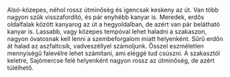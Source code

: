 Alsó-közepes, néhol rossz útminőség és igencsak keskeny az út. Van több nagyon szűk visszafordító, és pár enyhébb kanyar is. Meredek, erdős oldalfalak között kanyarog az út a hegyoldalban, de azért van pár belátható kanyar is. Lassabb, vagy közepes tempóval lehet haladni a szakaszon, nagyon óvatosnak kell lenni a szembeforgalom miatt helyenként. Sűrű erdőn át halad az aszfaltcsík, vadveszéllyel számoljunk. Ősszel eszméletlen mennyiségű falevélre lehet számítani, ami eléggé tud csúszni. A szakasztól keletre, Sajómercse felé helyenként nagyon rossz az útminőség, de azért túlélhető.